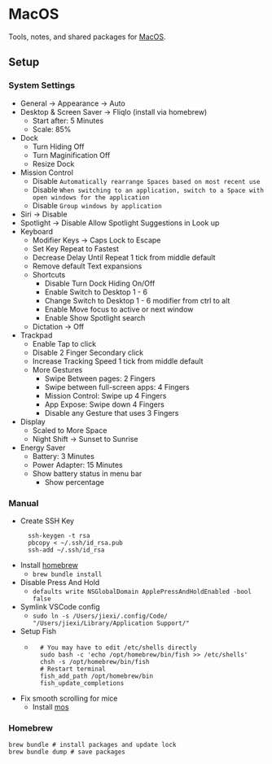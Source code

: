 # MacOS

Tools, notes, and shared packages for [MacOS](https://www.apple.com/macos).

## Setup
### System Settings
* General -> Appearance -> Auto
* Desktop & Screen Saver -> Fliqlo (install via homebrew)
  * Start after: 5 Minutes
  * Scale: 85%
* Dock
  * Turn Hiding Off
  * Turn Maginification Off
  * Resize Dock
* Mission Control
  * Disable `Automatically rearrange Spaces based on most recent use`
  * Disable `When switching to an application, switch to a Space with open windows for the application`
  * Disable `Group windows by application`
* Siri -> Disable
* Spotlight -> Disable Allow Spotlight Suggestions in Look up
* Keyboard
  * Modifier Keys -> Caps Lock to Escape
  * Set Key Repeat to Fastest
  * Decrease Delay Until Repeat 1 tick from middle default
  * Remove default Text expansions
  * Shortcuts
    * Disable Turn Dock Hiding On/Off
    * Enable Switch to Desktop 1 - 6
    * Change Switch to Desktop 1 - 6 modifier from ctrl to alt
    * Enable Move focus to active or next window
    * Enable Show Spotlight search
  * Dictation -> Off
* Trackpad
  * Enable Tap to click
  * Disable 2 Finger Secondary click
  * Increase Tracking Speed 1 tick from middle default
  * More Gestures
    * Swipe Between pages: 2 Fingers
    * Swipe between full-screen apps: 4 Fingers
    * Mission Control: Swipe up 4 Fingers
    * App Expose: Swipe down 4 Fingers
    * Disable any Gesture that uses 3 Fingers
* Display
  * Scaled to More Space
  * Night Shift -> Sunset to Sunrise
* Energy Saver
  * Battery: 3 Minutes
  * Power Adapter: 15 Minutes
  * Show battery status in menu bar
    * Show percentage

### Manual
* Create SSH Key
  ```
    ssh-keygen -t rsa
    pbcopy < ~/.ssh/id_rsa.pub
    ssh-add ~/.ssh/id_rsa
  ```
* Install [homebrew](https://brew.sh/)
  * `brew bundle install`
* Disable Press And Hold
  * `defaults write NSGlobalDomain ApplePressAndHoldEnabled -bool false`
* Symlink VSCode config
  * `sudo ln -s /Users/jiexi/.config/Code/ "/Users/jiexi/Library/Application Support/"`
* Setup Fish
  * ```
      # You may have to edit /etc/shells directly
      sudo bash -c 'echo /opt/homebrew/bin/fish >> /etc/shells'
      chsh -s /opt/homebrew/bin/fish
      # Restart terminal
      fish_add_path /opt/homebrew/bin
      fish_update_completions
    ```
* Fix smooth scrolling for mice
  * Install [mos](https://mos.caldis.me/)

### Homebrew
```
brew bundle # install packages and update lock
brew bundle dump # save packages
```
